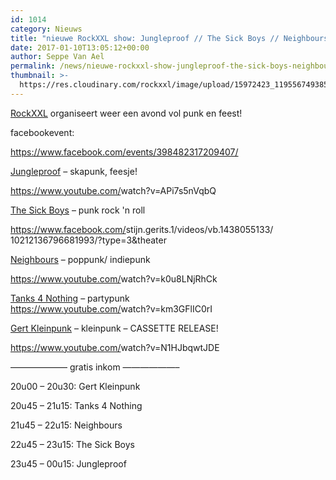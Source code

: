 ```yaml
---
id: 1014
category: Nieuws
title: "nieuwe RockXXL show: Jungleproof // The Sick Boys // Neighbours // Tanks 4 Nothing // Gert Kleinpunk"
date: 2017-01-10T13:05:12+00:00
author: Seppe Van Ael
permalink: /news/nieuwe-rockxxl-show-jungleproof-the-sick-boys-neighbours-tanks-4-nothing-gert-kleinpunk/
thumbnail: >-
  https://res.cloudinary.com/rockxxl/image/upload/15972423_1195567493852440_6770581749311755118_o.jpg
---
```

<a href="https://www.facebook.com/rockxxlrockenmetal/" data-hovercard="/ajax/hovercard/page.php?id=163891360353397&extragetparams=%7B%22directed_target_id%22%3A398482317209407%7D" data-hovercard-prefer-more-content-show="1">RockXXL</a> organiseert weer een avond vol punk en feest!

facebookevent:

https://www.facebook.com/events/398482317209407/

<a href="https://www.facebook.com/jungleproofofficial/" data-hovercard="/ajax/hovercard/page.php?id=1468771983353519&extragetparams=%7B%22directed_target_id%22%3A398482317209407%7D" data-hovercard-prefer-more-content-show="1">Jungleproof</a> – skapunk, feesje!
  
<a href="https://www.youtube.com/watch?v=APi7s5nVqbQ" target="_blank" rel="nofollow nofollow">https://www.youtube.com/<wbr />watch?v=APi7s5nVqbQ</a>

<a href="https://www.facebook.com/The-Sick-Boys-177494578944038/" data-hovercard="/ajax/hovercard/page.php?id=177494578944038&extragetparams=%7B%22directed_target_id%22%3A398482317209407%7D" data-hovercard-prefer-more-content-show="1">The Sick Boys</a> – punk rock 'n roll
  
<a href="https://www.facebook.com/stijn.gerits.1/videos/vb.1438055133/10212136796681993/?type=3&theater" rel="nofollow">https://www.facebook.com/<wbr />stijn.gerits.1/videos/<wbr />vb.1438055133/<wbr />10212136796681993/<wbr />?type=3&theater</a>

<a href="https://www.facebook.com/NeighboursOfficial/" data-hovercard="/ajax/hovercard/page.php?id=175081032514538&extragetparams=%7B%22directed_target_id%22%3A398482317209407%7D" data-hovercard-prefer-more-content-show="1">Neighbours</a> – poppunk/ indiepunk
  
<a href="https://www.youtube.com/watch?v=k0u8LNjRhCk" target="_blank" rel="nofollow nofollow">https://www.youtube.com/<wbr />watch?v=k0u8LNjRhCk</a>

<a href="https://www.facebook.com/tanks4nothing/" data-hovercard="/ajax/hovercard/page.php?id=1636606566603125&extragetparams=%7B%22directed_target_id%22%3A398482317209407%7D" data-hovercard-prefer-more-content-show="1">Tanks 4 Nothing</a> – partypunk<span class="text_exposed_show"><br /> <a href="https://www.youtube.com/watch?v=km3GFlIC0rI" target="_blank" rel="nofollow nofollow">https://www.youtube.com/<wbr />watch?v=km3GFlIC0rI</a></span>

<a href="https://www.facebook.com/gertkleinkunst" data-hovercard="/ajax/hovercard/user.php?id=100001464338669&extragetparams=%7B%22directed_target_id%22%3A398482317209407%7D" data-hovercard-prefer-more-content-show="1">Gert Kleinpunk</a> – kleinpunk – CASSETTE RELEASE!
  
<a href="https://www.youtube.com/watch?v=N1HJbqwtJDE" target="_blank" rel="nofollow nofollow">https://www.youtube.com/<wbr />watch?v=N1HJbqwtJDE</a>

&#8212;&#8212;&#8212;&#8212;&#8212;&#8212;– gratis inkom &#8212;&#8212;&#8212;&#8212;&#8212;&#8212;–

20u00 – 20u30: Gert Kleinpunk
  
20u45 – 21u15: Tanks 4 Nothing
  
21u45 – 22u15: Neighbours
  
22u45 – 23u15: The Sick Boys
  
23u45 – 00u15: Jungleproof
